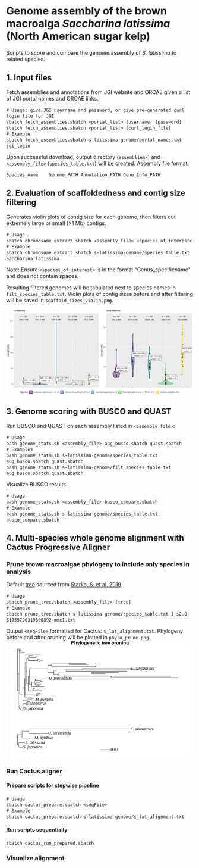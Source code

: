# Genome assembly of the brown macroalga *Saccharina latissima* (North American sugar kelp)
Scripts to score and compare the genome assembly of *S. latissima* to related species.

## 1. Input files
Fetch assemblies and annotations from JGI website and ORCAE given a list of JGI portal names and ORCAE links.
```
# Usage: give JGI username and password, or give pre-generated curl login file for JGI
sbatch fetch_assemblies.sbatch <portal_list> [username] [password]
sbatch fetch_assemblies.sbatch <portal_list> [curl_login_file]
# Example
sbatch fetch_assemblies.sbatch s-latissima-genome/portal_names.txt jgi_login
```
Upon successful download, output directory (`assemblies/`) and `<assembly_file>` (`species_table.txt`) will be created.
Assembly file format:
```
Species_name	Genome_PATH	Annotation_PATH	Gene_Info_PATH
```

## 2. Evaluation of scaffoldedness and contig size filtering
Generates violin plots of contig size for each genome, then filters out extremely large or small (>1 Mb) contigs.
```
# Usage
sbatch chromosome_extract.sbatch <assembly_file> <species_of_interest>
# Example
sbatch chromosome_extract.sbatch s-latissima-genome/species_table.txt Saccharina_latissima
```
Note: Ensure `<species_of_interest>` is in the format "Genus_specificname" and does not contain spaces.

Resulting filtered genomes will be tabulated next to species names in `filt_species_table.txt`. Violin plots of contig sizes before and after filtering will be saved in `scaffold_sizes_violin.png`.

![alt text](https://github.com/kdews/s-latissima-genome/blob/main/scaffold_sizes_violin.png)

## 3. Genome scoring with BUSCO and QUAST
Run BUSCO and QUAST on each assembly listed in `<assembly_file>`:
```
# Usage
bash genome_stats.sh <assembly_file> aug_busco.sbatch quast.sbatch
# Examples
bash genome_stats.sh s-latissima-genome/species_table.txt aug_busco.sbatch quast.sbatch
bash genome_stats.sh s-latissima-genome/filt_species_table.txt aug_busco.sbatch quast.sbatch
```

Visualize BUSCO results.
```
# Usage
bash genome_stats.sh <assembly_file> busco_compare.sbatch
# Example
bash genome_stats.sh s-latissima-genome/species_table.txt busco_compare.sbatch
```

## 4. Multi-species whole genome alignment with Cactus Progressive Aligner
### Prune brown macroalgae phylogeny to include only species in analysis
Default [tree](https://ars.els-cdn.com/content/image/1-s2.0-S1055790319300892-mmc1.txt) sourced from [Starko, S. et al. 2019](https://doi.org/10.1016/j.ympev.2019.04.012).
```
# Usage
sbatch prune_tree.sbatch <assembly_file> [tree]
# Example
sbatch prune_tree.sbatch s-latissima-genome/species_table.txt 1-s2.0-S1055790319300892-mmc1.txt
```
Output `<seqFile>` formatted for Cactus: `s_lat_alignment.txt`. Phylogeny before and after pruning will be plotted in `phylo_prune.png`.
![alt text](https://github.com/kdews/s-latissima-genome/blob/main/phylo_prune.png)

### Run Cactus aligner
#### Prepare scripts for stepwise pipeline
```
# Usage
sbatch cactus_prepare.sbatch <seqFile>
# Example
sbatch cactus_prepare.sbatch s-latissima-genome/s_lat_alignment.txt
```
#### Run scripts sequentially
```
sbatch cactus_run_prepared.sbatch
```

### Visualize alignment

